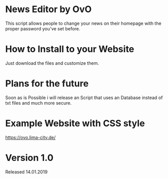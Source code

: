 # News Editor by OvO

This script allows people to change your news on their homepage with the proper password you've set before.

# How to Install to your Website

Just download the files and customize them.

# Plans for the future

Soon as is Possible i will release an Script that uses an Database 
instead of txt files and much more secure.

# Example Website with CSS style
https://ovo.lima-city.de/

# Version 1.0

Released 14.01.2019
